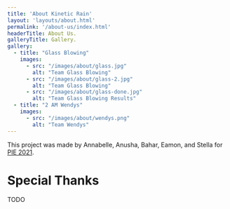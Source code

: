 ```yaml
---
title: 'About Kinetic Rain'
layout: 'layouts/about.html'
permalink: '/about-us/index.html'
headerTitle: About Us.
galleryTitle: Gallery.
gallery:
  - title: "Glass Blowing"
    images:
      - src: "/images/about/glass.jpg"
        alt: "Team Glass Blowing"
      - src: "/images/about/glass-2.jpg"
        alt: "Team Glass Blowing"
      - src: "/images/about/glass-done.jpg"
        alt: "Team Glass Blowing Results"
  - title: "2 AM Wendys"
    images:
      - src: "/images/about/wendys.png"
        alt: "Team Wendys"
---
```


This project was made by Annabelle, Anusha, Bahar, Eamon, and Stella for
[PIE 2021](http://poe.olin.edu/).


# Special Thanks

TODO
